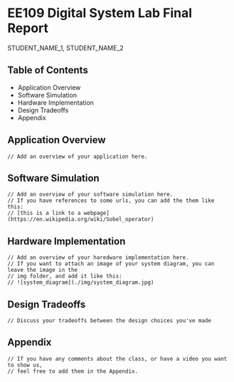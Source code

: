 # EE109 Digital System Lab Final Report
STUDENT_NAME_1, STUDENT_NAME_2

## Table of Contents
- Application Overview
- Software Simulation
- Hardware Implementation
- Design Tradeoffs
- Appendix

## Application Overview
```
// Add an overview of your application here.
```

## Software Simulation 
```
// Add an overview of your software simulation here.
// If you have references to some urls, you can add the them like this: 
// [this is a link to a webpage](https://en.wikipedia.org/wiki/Sobel_operator)
```

## Hardware Implementation
```
// Add an overview of your haredware implementation here.
// If you want to attach an image of your system diagram, you can leave the image in the 
// img folder, and add it like this: 
// ![system_diagram](./img/system_diagram.jpg)

```

## Design Tradeoffs
```
// Discuss your tradeoffs between the design choices you've made
```

## Appendix
```
// If you have any comments about the class, or have a video you want to show us, 
// feel free to add them in the Appendix.
```

